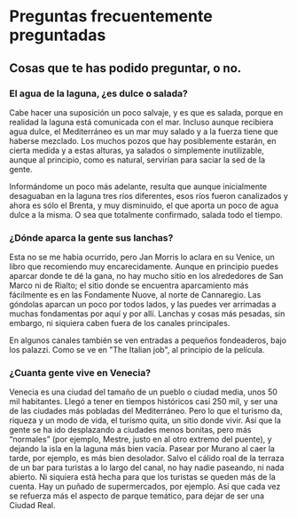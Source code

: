 # Preguntas frecuentemente preguntadas
## Cosas que te has podido preguntar, o no.

### El agua de la laguna, ¿es dulce o salada?

Cabe hacer una suposición un poco salvaje, y es que es salada, porque en
realidad la laguna está comunicada con el mar. Incluso aunque recibiera agua
dulce, el Mediterráneo es un mar muy salado y a la fuerza tiene que haberse
mezclado. Los muchos pozos que hay posiblemente estarán, en cierta medida y a
estas alturas, ya salados o simplemente inutilizable, aunque al principio, como
es natural, servirían para saciar la sed de la gente.

Informándome un poco más adelante, resulta que aunque inicialmente desaguaban en la laguna tres ríos diferentes, esos ríos fueron canalizados y ahora es sólo el Brenta, y muy disminuido, el que aporta un poco de agua dulce a la misma. O sea que totalmente confirmado, salada todo el tiempo.

### ¿Dónde aparca la gente sus lanchas?

Esta no se me había ocurrido, pero Jan Morris lo aclara en su Venice, un libro que recomiendo muy encarecidamente. Aunque en principio puedes aparcar donde te dé la gana, no hay mucho sitio en los alrededores de San Marco ni de Rialto; el sitio donde se encuentra aparcamiento más fácilmente es en las Fondamente Nuove, al norte de Cannaregio. Las góndolas aparcan un poco por todos lados, y las puedes ver arrimadas a muchas fondamentas por aquí y por allí. Lanchas y cosas más pesadas, sin embargo, ni siquiera caben fuera de los canales principales.

En algunos canales también se ven entradas a pequeños fondeaderos, bajo los palazzi. Como se ve en "The Italian job", al principio de la película.

### ¿Cuanta gente vive en Venecia?

Venecia es una ciudad del tamaño de un pueblo o ciudad media, unos 50 mil habitantes. Llegó a tener en tiempos históricos casi 250 mil, y ser una de las ciudades más pobladas del Mediterráneo. Pero lo que el turismo da, riqueza y un modo de vida, el turismo quita, un sitio donde vivir. Así que la gente se ha ido desplazando a ciudades menos bonitas, pero más “normales” (por ejemplo, Mestre, justo en al otro extremo del puente), y dejando la isla en la laguna más bien vacía. Pasear por Murano al caer la tarde, por ejemplo, es más bien desolador. Salvo el cálido roal de la terraza de un bar para turistas a lo largo del canal, no hay nadie paseando, ni nada abierto. Ni siquiera está hecha para que los turistas se queden más de la cuenta. Hay un puñado de supermercados, por ejemplo. Así que cada vez se refuerza más el aspecto de parque temático, para dejar de ser una Ciudad Real.
